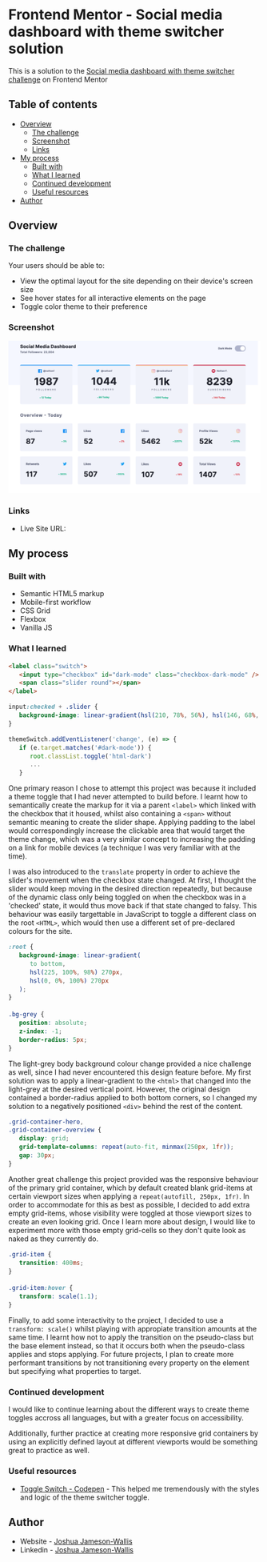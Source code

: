 # Frontend Mentor - Social media dashboard with theme switcher solution

This is a solution to the [Social media dashboard with theme switcher challenge](https://www.frontendmentor.io/challenges/social-media-dashboard-with-theme-switcher-6oY8ozp_H) on Frontend Mentor

## Table of contents

-  [Overview](#overview)
   -  [The challenge](#the-challenge)
   -  [Screenshot](#screenshot)
   -  [Links](#links)
-  [My process](#my-process)
   -  [Built with](#built-with)
   -  [What I learned](#what-i-learned)
   -  [Continued development](#continued-development)
   -  [Useful resources](#useful-resources)
-  [Author](#author)

## Overview

### The challenge

Your users should be able to:

-  View the optimal layout for the site depending on their device's screen size
-  See hover states for all interactive elements on the page
-  Toggle color theme to their preference

### Screenshot

![](./Screenshot.png)

### Links

-  Live Site URL:

## My process

### Built with

-  Semantic HTML5 markup
-  Mobile-first workflow
-  CSS Grid
-  Flexbox
-  Vanilla JS

### What I learned

```html
<label class="switch">
   <input type="checkbox" id="dark-mode" class="checkbox-dark-mode" />
   <span class="slider round"></span>
</label>
```

```css
input:checked + .slider {
   background-image: linear-gradient(hsl(210, 78%, 56%), hsl(146, 68%, 55%));
}
```

```js
themeSwitch.addEventListener('change', (e) => {
   if (e.target.matches('#dark-mode')) {
      root.classList.toggle('html-dark')
      ...
   }
```

One primary reason I chose to attempt this project was because it included a theme toggle that I had never attempted to build before. I learnt how to semantically create the markup for it via a parent `<label>` which linked with the checkbox that it housed, whilst also containing a `<span>` without semantic meaning to create the slider shape. Applying padding to the label would correspondingly increase the clickable area that would target the theme change, which was a very similar concept to increasing the padding on a link for mobile devices (a technique I was very familiar with at the time).

I was also introduced to the `translate` property in order to achieve the slider's movement when the checkbox state changed. At first, I thought the slider would keep moving in the desired direction repeatedly, but because of the dynamic class only being toggled on when the checkbox was in a 'checked' state, it would thus move back if that state changed to falsy. This behaviour was easily targettable in JavaScript to toggle a different class on the root `<HTML>`, which would then use a different set of pre-declared colours for the site.

```css
:root {
   background-image: linear-gradient(
      to bottom,
      hsl(225, 100%, 98%) 270px,
      hsl(0, 0%, 100%) 270px
   );
}

.bg-grey {
   position: absolute;
   z-index: -1;
   border-radius: 5px;
}
```

The light-grey body background colour change provided a nice challenge as well, since I had never encountered this design feature before. My first solution was to apply a linear-gradient to the `<html>` that changed into the light-grey at the desired vertical point. However, the original design contained a border-radius applied to both bottom corners, so I changed my solution to a negatively positioned `<div>` behind the rest of the content.

```css
.grid-container-hero,
.grid-container-overview {
   display: grid;
   grid-template-columns: repeat(auto-fit, minmax(250px, 1fr));
   gap: 30px;
}
```

Another great challenge this project provided was the responsive behaviour of the primary grid container, which by default created blank grid-items at certain viewport sizes when applying a `repeat(autofill, 250px, 1fr)`. In order to accommodate for this as best as possible, I decided to add extra empty grid-items, whose visibility were toggled at those viewport sizes to create an even looking grid. Once I learn more about design, I would like to experiment more with those empty grid-cells so they don't quite look as naked as they currently do.

```css
.grid-item {
   transition: 400ms;
}

.grid-item:hover {
   transform: scale(1.1);
}
```

Finally, to add some interactivity to the project, I decided to use a `transform: scale()` whilst playing with appropiate transition amounts at the same time. I learnt how not to apply the transition on the pseudo-class but the base element instead, so that it occurs both when the pseudo-class applies and stops applying. For future projects, I plan to create more performant transitions by not transitioning every property on the element but specifying what properties to target.

### Continued development

I would like to continue learning about the different ways to create theme toggles accross all languages, but with a greater focus on accessibility.

Additionally, further practice at creating more responsive grid containers by using an explicitly defined layout at different viewports would be something great to practice as well.

### Useful resources

-  [Toggle Switch - Codepen](https://codepen.io/haleonearth/pen/aJMevP) - This helped me tremendously with the styles and logic of the theme switcher toggle.

## Author

-  Website - [Joshua Jameson-Wallis](https://joshuajamesonwallis.com)
-  Linkedin - [Joshua Jameson-Wallis](https://www.linkedin.com/in/joshua-jameson-wallis/)

